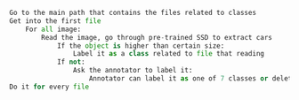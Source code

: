 <!--- # This is how I define ground truth labels of images by using a pretrained SSD--->

```python
Go to the main path that contains the files related to classes
Get into the first file
    For all image:
        Read the image, go through pre-trained SSD to extract cars
            If the object is higher than certain size:
                Label it as a class related to file that reading
            If not:
                Ask the annotator to label it:
                    Annotator can label it as one of 7 classes or delete it\
Do it for every file
```

<!--- There are three approaches in this work.   --->

<!---![alt text](images/overview.png "Overview of the Approaches") --->

